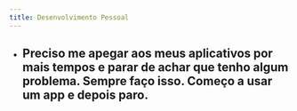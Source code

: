 ```yaml
---
title: Desenvolvimento Pessoal
---
```


- ## Preciso me apegar aos meus aplicativos por mais tempos e parar de achar que tenho algum problema. Sempre faço isso. Começo a usar um app e depois paro.